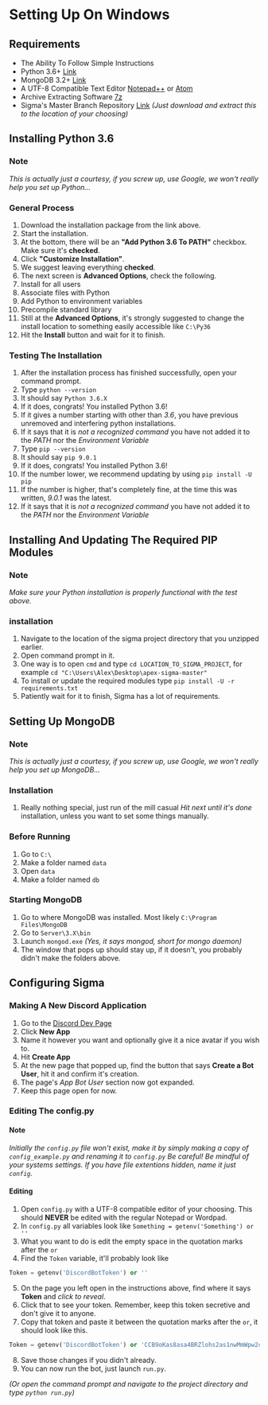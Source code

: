 # Setting Up On Windows
## Requirements
* The Ability To Follow Simple Instructions
* Python 3.6+ [Link](https://www.python.org/downloads/)
* MongoDB 3.2+ [Link](https://www.mongodb.com/download-center)
* A UTF-8 Compatible Text Editor [Notepad++](https://notepad-plus-plus.org/download/) or [Atom](https://atom.io/)
* Archive Extracting Software [7z](http://www.7-zip.org/download.html)
* Sigma's Master Branch Repository [Link](https://github.com/aurora-pro/apex-sigma/archive/master.zip)
*(Just download and extract this to the location of your choosing)*

## Installing Python 3.6
### Note
*This is actually just a courtesy, if you screw up, use Google, we won't really help you set up Python...*
### General Process
1. Download the installation package from the link above.
2. Start the installation.
3. At the bottom, there will be an **"Add Python 3.6 To PATH"** checkbox. Make sure it's **checked**.
4. Click **"Customize Installation"**.
5. We suggest leaving everything **checked**.
6. The next screen is **Advanced Options**, check the following.
  1. Install for all users
  2. Associate files with Python
  3. Add Python to environment variables
  4. Precompile standard library
7. Still at the **Advanced Options**, it's strongly suggested to change the install location to something easily accessible like `C:\Py36`
8. Hit the **Install** button and wait for it to finish.

### Testing The Installation
1. After the installation process has finished successfully, open your command prompt.
2. Type `python --version`
3. It should say `Python 3.6.X`
  1. If it does, congrats! You installed Python 3.6!
  2. If it gives a number starting with other than *3.6*, you have previous unremoved and interfering python installations.
  3. If it says that it is *not a recognized command* you have not added it to the *PATH* nor the *Environment Variable*
4. Type `pip --version`
5. It should say `pip 9.0.1`
  1. If it does, congrats! You installed Python 3.6!
  2. If the number lower, we recommend updating by using `pip install -U pip`
  3. If the number is higher, that's completely fine, at the time this was written, *9.0.1* was the latest.
  4. If it says that it is *not a recognized command* you have not added it to the *PATH* nor the *Environment Variable*

## Installing And Updating The Required PIP Modules
### Note
*Make sure your Python installation is properly functional with the test above.*
### installation
1. Navigate to the location of the sigma project directory that you unzipped earlier.
2. Open command prompt in it.
  1. One way is to open `cmd` and type `cd LOCATION_TO_SIGMA_PROJECT`, for example `cd "C:\Users\Alex\Desktop\apex-sigma-master"`
3. To install or update the required modules type `pip install -U -r requirements.txt`
4. Patiently wait for it to finish, Sigma has a lot of requirements.

## Setting Up MongoDB
### Note
*This is actually just a courtesy, if you screw up, use Google, we won't really help you set up MongoDB...*

### Installation
1. Really nothing special, just run of the mill casual *Hit next until it's done* installation, unless you want to set some things manually.

### Before Running
1. Go to `C:\`
2. Make a folder named `data`
3. Open `data`
4. Make a folder named `db`

### Starting MongoDB
1. Go to where MongoDB was installed. Most likely `C:\Program Files\MongoDB`
2. Go to `Server\3.X\bin`
3. Launch `mongod.exe`
*(Yes, it says mongod, short for mongo daemon)*
4. The window that pops up should stay up, if it doesn't, you probably didn't make the folders above.

## Configuring Sigma
### Making A New Discord Application
1. Go to the [Discord Dev Page](https://discordapp.com/developers/applications/me)
2. Click **New App**
3. Name it however you want and optionally give it a nice avatar if you wish to.
4. Hit **Create App**
5. At the new page that popped up, find the button that says **Create a Bot User**, hit it and confirm it's creation.
6. The page's *App Bot User* section now got expanded.
7. Keep this page open for now.

### Editing The config.py
#### Note
*Initially the `config.py` file won't exist, make it by simply making a copy of `config_example.py` and renaming it to `config.py`*
*Be careful! Be mindful of your systems settings. If you have file extentions hidden, name it just `config`.*

#### Editing
1. Open `config.py` with a UTF-8 compatible editor of your choosing. This should **NEVER** be edited with the regular Notepad or Wordpad.
2. In `config.py` all variables look like `Something = getenv('Something') or ''`
3. What you want to do is edit the empty space in the quotation marks after the `or`
4. Find the `Token` variable, it'll probably look like
```python
Token = getenv('DiscordBotToken') or ''
```
5. On the page you left open in the instructions above, find where it says **Token** and *click to reveal*.
6. Click that to see your token. Remember, keep this token secretive and don't give it to anyone.
7. Copy that token and paste it between the quotation marks after the `or`, it should look like this.
```python
Token = getenv('DiscordBotToken') or 'CCB9oKas8asa4BRZlohs2as1nwMmWpw2c8bIsm'`
```
8. Save those changes if you didn't already.
9. You can now run the bot, just launch `run.py`.

*(Or open the command prompt and navigate to the project directory and type `python run.py`)*
